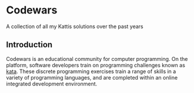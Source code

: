 # Codewars

A collection of all my Kattis solutions over the past years

## Introduction

Codewars is an educational community for computer programming. On the platform, software developers train on programming challenges known as [kata](https://en.wikipedia.org/wiki/Kata). These discrete programming exercises train a range of skills in a variety of programming languages, and are completed within an online integrated development environment.
